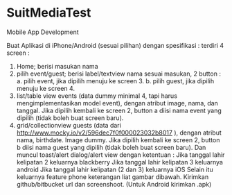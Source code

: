 # SuitMediaTest
Mobile App Development

Buat Aplikasi di iPhone/Android (sesuai pilihan) dengan spesifikasi :
terdiri 4 screen :
1. Home; berisi masukan nama
2. pilih event/guest; berisi label/textview nama sesuai masukan, 2 button :
a. pilih event, jika dipilih menuju ke screen 3.
b. pilih guest, jika dipilih menuju ke screen 4.
3. list/table view events (data dummy minimal 4, tapi harus mengimplementasikan model event),
dengan atribut image, nama, dan tanggal. Jika dipilih kembali ke screen 2, button a diisi nama event yang
dipilih (tidak boleh buat screen baru).
4. grid/collectionview guests (data dari http://www.mocky.io/v2/596dec7f0f000023032b8017
), dengan atribut nama, birthdate. Image dummy. Jika dipilih kembali ke screen 2, button b diisi nama guest
yang dipilih (tidak boleh buat screen baru). Dan muncul toast/alert dialog/alert view dengan ketentuan :
Jika tanggal lahir kelipatan 2 keluarnya blackberry
Jika tanggal lahir kelipatan 3 keluarnya android
Jika tanggal lahir kelipatan (2 dan 3) keluarnya iOS
Selain itu keluarnya feature phone
keterangan liat gambar dibawah. Kirimkan github/bitbucket url dan screenshoot. (Untuk Android kirimkan
.apk)
